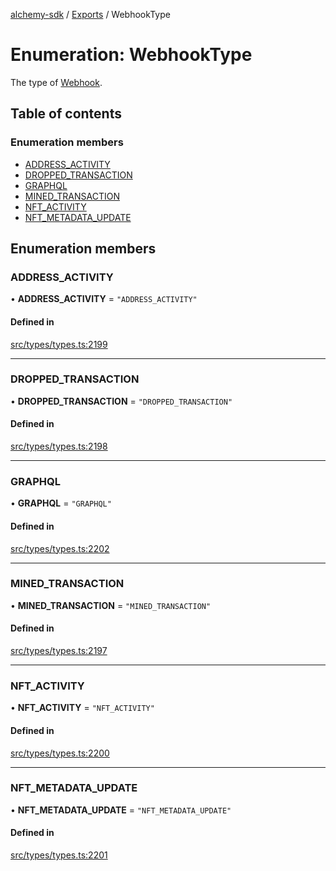 [alchemy-sdk](../README.md) / [Exports](../modules.md) / WebhookType

# Enumeration: WebhookType

The type of [Webhook](../interfaces/Webhook.md).

## Table of contents

### Enumeration members

- [ADDRESS\_ACTIVITY](WebhookType.md#address_activity)
- [DROPPED\_TRANSACTION](WebhookType.md#dropped_transaction)
- [GRAPHQL](WebhookType.md#graphql)
- [MINED\_TRANSACTION](WebhookType.md#mined_transaction)
- [NFT\_ACTIVITY](WebhookType.md#nft_activity)
- [NFT\_METADATA\_UPDATE](WebhookType.md#nft_metadata_update)

## Enumeration members

### ADDRESS\_ACTIVITY

• **ADDRESS\_ACTIVITY** = `"ADDRESS_ACTIVITY"`

#### Defined in

[src/types/types.ts:2199](https://github.com/alchemyplatform/alchemy-sdk-js/blob/ee5b9ee/src/types/types.ts#L2199)

___

### DROPPED\_TRANSACTION

• **DROPPED\_TRANSACTION** = `"DROPPED_TRANSACTION"`

#### Defined in

[src/types/types.ts:2198](https://github.com/alchemyplatform/alchemy-sdk-js/blob/ee5b9ee/src/types/types.ts#L2198)

___

### GRAPHQL

• **GRAPHQL** = `"GRAPHQL"`

#### Defined in

[src/types/types.ts:2202](https://github.com/alchemyplatform/alchemy-sdk-js/blob/ee5b9ee/src/types/types.ts#L2202)

___

### MINED\_TRANSACTION

• **MINED\_TRANSACTION** = `"MINED_TRANSACTION"`

#### Defined in

[src/types/types.ts:2197](https://github.com/alchemyplatform/alchemy-sdk-js/blob/ee5b9ee/src/types/types.ts#L2197)

___

### NFT\_ACTIVITY

• **NFT\_ACTIVITY** = `"NFT_ACTIVITY"`

#### Defined in

[src/types/types.ts:2200](https://github.com/alchemyplatform/alchemy-sdk-js/blob/ee5b9ee/src/types/types.ts#L2200)

___

### NFT\_METADATA\_UPDATE

• **NFT\_METADATA\_UPDATE** = `"NFT_METADATA_UPDATE"`

#### Defined in

[src/types/types.ts:2201](https://github.com/alchemyplatform/alchemy-sdk-js/blob/ee5b9ee/src/types/types.ts#L2201)
